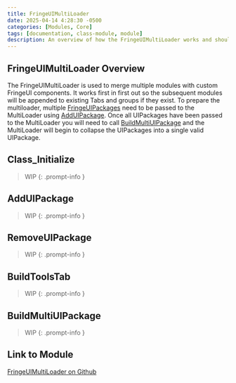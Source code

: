 ```yaml
---
title: FringeUIMultiLoader
date: 2025-04-14 4:28:30 -0500
categories: [Modules, Core]
tags: [documentation, class-module, module]
description: An overview of how the FringeUIMultiLoader works and should be used.
---
```


## FringeUIMultiLoader Overview

The FringeUIMultiLoader is used to merge multiple modules with custom FringeUI components.
It works first in first out so the subsequent modules will be appended to existing Tabs
and groups if they exist. To prepare the multiloader, multiple [FringeUIPackages](https://scorpiogameking.github.io/FringeUI/posts/FringeUIPackage/)
need to be passed to the MultiLoader using [AddUIPackage](#adduipackage). Once all UIPackages
have been passed to the MultiLoader you will need to call [BuildMultiUIPackage](#buildmultiuipackage)
and the MultiLoader will begin to collapse the UIPackages into a single valid UIPackage.

## Class_Initialize

> WIP
{: .prompt-info }

## AddUIPackage

> WIP
{: .prompt-info }

## RemoveUIPackage

> WIP
{: .prompt-info }

## BuildToolsTab

> WIP
{: .prompt-info }

## BuildMultiUIPackage

> WIP
{: .prompt-info }

## Link to Module

[FringeUIMultiLoader on Github](https://github.com/ScorpioGameKing/FringeUI/blob/main/fringeui/class_modules/FringeUI/FringeUIMultiLoader.cls)
